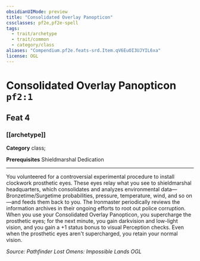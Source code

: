 ```yaml
---
obsidianUIMode: preview
title: "Consolidated Overlay Panopticon"
cssclasses: pf2e,pf2e-spell
tags:
  - trait/archetype
  - trait/common
  - category/class
aliases: "Compendium.pf2e.feats-srd.Item.qV6EuOI3UJYIL6xa"
license: OGL
---
```

# Consolidated Overlay Panopticon `pf2:1`
## Feat 4
### [[archetype]]

**Category** class; 



**Prerequisites** Shieldmarshal Dedication
* * *
You volunteered for a controversial experimental procedure to install clockwork prosthetic eyes. These eyes relay what you see to shieldmarshal headquarters, which consolidates and analyzes environmental data—Bronzetime/Surgetime probabilities, pressure, temperature, wind, and so on—and feeds them back to you. The Ironmaster periodically reviews the information archives in their ongoing efforts to root out police corruption. When you use your Consolidated Overlay Panopticon, you supercharge the prosthetic eyes; for the next minute, you gain darkvision and low-light vision, and you gain a +1 status bonus to visual Perception checks. Even when the prosthetic eyes aren't supercharged, you retain your normal vision.

*Source: Pathfinder Lost Omens: Impossible Lands*
*OGL*